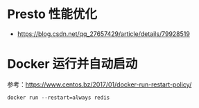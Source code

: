 # Presto 性能优化
* https://blog.csdn.net/qq_27657429/article/details/79928519

# Docker 运行并自动启动
参考：https://www.centos.bz/2017/01/docker-run-restart-policy/
```shell
docker run --restart=always redis
```
